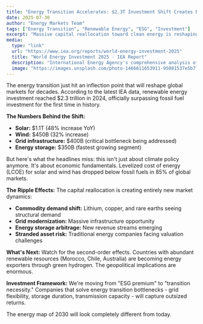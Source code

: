 ```yaml
---
title: "Energy Transition Accelerates: $2.3T Investment Shift Creates New Market Leaders"
date: 2025-07-30
author: "Energy Markets Team"
tags: ["Energy Transition", "Renewable Energy", "ESG", "Investment"]
excerpt: "Massive capital reallocation toward clean energy is reshaping global markets, with renewable energy investment surpassing fossil fuel spending for the first time."
media:
  type: "link"
  url: "https://www.iea.org/reports/world-energy-investment-2025"
  title: "World Energy Investment 2025 - IEA Report"
  description: "International Energy Agency's comprehensive analysis of global energy investment flows and transition dynamics"
  image: "https://images.unsplash.com/photo-1466611653911-95081537e5b7?w=600&h=300&fit=crop"
---
```


The energy transition just hit an inflection point that will reshape global markets for decades. According to the latest IEA data, renewable energy investment reached $2.3 trillion in 2024, officially surpassing fossil fuel investment for the first time in history.

**The Numbers Behind the Shift:**
- **Solar:** $1.1T (48% increase YoY)
- **Wind:** $450B (32% increase)
- **Grid infrastructure:** $400B (critical bottleneck being addressed)
- **Energy storage:** $350B (fastest growing segment)

But here's what the headlines miss: this isn't just about climate policy anymore. It's about economic fundamentals. Levelized cost of energy (LCOE) for solar and wind has dropped below fossil fuels in 85% of global markets.

**The Ripple Effects:**
The capital reallocation is creating entirely new market dynamics:
- **Commodity demand shift:** Lithium, copper, and rare earths seeing structural demand
- **Grid modernization:** Massive infrastructure opportunity
- **Energy storage arbitrage:** New revenue streams emerging
- **Stranded asset risk:** Traditional energy companies facing valuation challenges

**What's Next:**
Watch for the second-order effects. Countries with abundant renewable resources (Morocco, Chile, Australia) are becoming energy exporters through green hydrogen. The geopolitical implications are enormous.

**Investment Framework:**
We're moving from "ESG premium" to "transition necessity." Companies that solve energy transition bottlenecks - grid flexibility, storage duration, transmission capacity - will capture outsized returns.

The energy map of 2030 will look completely different from today.